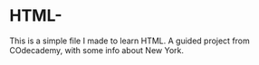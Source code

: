 # HTML-
This is a simple file I made to learn HTML.
A guided project from COdecademy, with some info about New York. 
